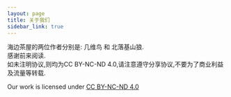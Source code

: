 ```yaml
---
layout: page
title: 关于我们
sidebar_link: true
---
```


<p class="message">
  海边茶屋的两位作者分别是: 几维鸟 和 北落基山狼.<br>感谢前来阅读.<br>如未注明协议,则均为CC BY-NC-ND 4.0,请注意遵守分享协议,不要为了商业利益及流量等转载.
</p>

 <p xmlns:cc="http://creativecommons.org/ns#" >Our work is licensed under <a href="http://creativecommons.org/licenses/by-nc-nd/4.0/?ref=chooser-v1" target="_blank" rel="license noopener noreferrer" style="display:inline-block;">CC BY-NC-ND 4.0</a></p> 